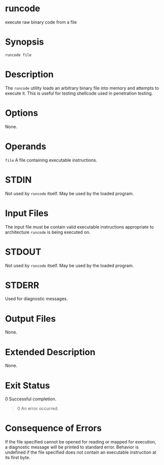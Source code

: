 # runcode

execute raw binary code from a file

# Synopsis

`runcode file`

# Description

The `runcode` utility loads an arbitrary binary file into memory and attempts
to execute it. This is useful for testing shellcode used in penetration
testing.

# Options

None.

# Operands

`file` A file containing executable instructions.

# STDIN

Not used by `runcode` itself. May be used by the loaded program.

# Input Files

The input file must be contain valid executable instructions appropriate
to architecture `runcode` is being executed on.

# STDOUT

Not used by `runcode` itself. May be used by the loaded program.

# STDERR

Used for diagnostic messages.

# Output Files

None.

# Extended Description

None.

# Exit Status

0	Successful completion.
>0	An error occurred.

# Consequence of Errors

If the file specified cannot be opened for reading or mapped for execution,
a diagnostic message will be printed to standard error. Behavior is undefined
if the file specified does not contain an executable instruction at its first
byte.

